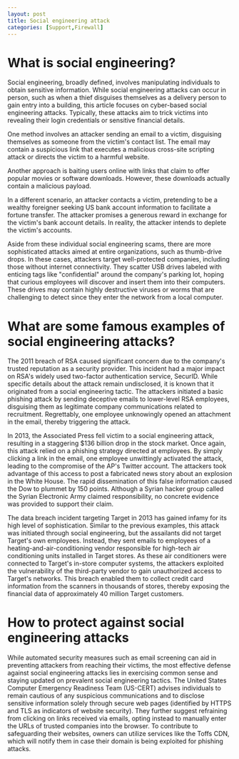 ```yaml
---
layout: post
title: Social engineering attack
categories: [Support,Firewall]
---
```

# What is social engineering?
Social engineering, broadly defined, involves manipulating individuals to obtain sensitive information. While social engineering attacks can occur in person, such as when a thief disguises themselves as a delivery person to gain entry into a building, this article focuses on cyber-based social engineering attacks. Typically, these attacks aim to trick victims into revealing their login credentials or sensitive financial details.

One method involves an attacker sending an email to a victim, disguising themselves as someone from the victim's contact list. The email may contain a suspicious link that executes a malicious cross-site scripting attack or directs the victim to a harmful website.

Another approach is baiting users online with links that claim to offer popular movies or software downloads. However, these downloads actually contain a malicious payload.

In a different scenario, an attacker contacts a victim, pretending to be a wealthy foreigner seeking US bank account information to facilitate a fortune transfer. The attacker promises a generous reward in exchange for the victim's bank account details. In reality, the attacker intends to deplete the victim's accounts.

Aside from these individual social engineering scams, there are more sophisticated attacks aimed at entire organizations, such as thumb-drive drops. In these cases, attackers target well-protected companies, including those without internet connectivity. They scatter USB drives labeled with enticing tags like "confidential" around the company's parking lot, hoping that curious employees will discover and insert them into their computers. These drives may contain highly destructive viruses or worms that are challenging to detect since they enter the network from a local computer.

# What are some famous examples of social engineering attacks?
The 2011 breach of RSA caused significant concern due to the company's trusted reputation as a security provider. This incident had a major impact on RSA's widely used two-factor authentication service, SecurID. While specific details about the attack remain undisclosed, it is known that it originated from a social engineering tactic. The attackers initiated a basic phishing attack by sending deceptive emails to lower-level RSA employees, disguising them as legitimate company communications related to recruitment. Regrettably, one employee unknowingly opened an attachment in the email, thereby triggering the attack.

In 2013, the Associated Press fell victim to a social engineering attack, resulting in a staggering $136 billion drop in the stock market. Once again, this attack relied on a phishing strategy directed at employees. By simply clicking a link in the email, one employee unwittingly activated the attack, leading to the compromise of the AP's Twitter account. The attackers took advantage of this access to post a fabricated news story about an explosion in the White House. The rapid dissemination of this false information caused the Dow to plummet by 150 points. Although a Syrian hacker group called the Syrian Electronic Army claimed responsibility, no concrete evidence was provided to support their claim.

The data breach incident targeting Target in 2013 has gained infamy for its high level of sophistication. Similar to the previous examples, this attack was initiated through social engineering, but the assailants did not target Target's own employees. Instead, they sent emails to employees of a heating-and-air-conditioning vendor responsible for high-tech air conditioning units installed in Target stores. As these air conditioners were connected to Target's in-store computer systems, the attackers exploited the vulnerability of the third-party vendor to gain unauthorized access to Target's networks. This breach enabled them to collect credit card information from the scanners in thousands of stores, thereby exposing the financial data of approximately 40 million Target customers.

# How to protect against social engineering attacks
While automated security measures such as email screening can aid in preventing attackers from reaching their victims, the most effective defense against social engineering attacks lies in exercising common sense and staying updated on prevalent social engineering tactics. The United States Computer Emergency Readiness Team (US-CERT) advises individuals to remain cautious of any suspicious communications and to disclose sensitive information solely through secure web pages (identified by HTTPS and TLS as indicators of website security). They further suggest refraining from clicking on links received via emails, opting instead to manually enter the URLs of trusted companies into the browser. To contribute to safeguarding their websites, owners can utilize services like the Toffs CDN, which will notify them in case their domain is being exploited for phishing attacks.